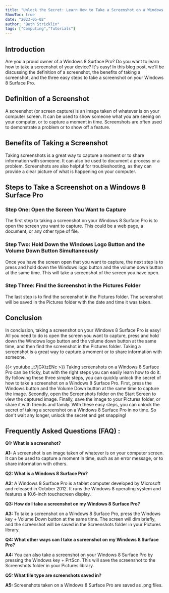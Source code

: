 ```yaml
---
title: "Unlock the Secret: Learn How to Take a Screenshot on a Windows 8 Surface Pro in Just 3 Easy Steps!"
ShowToc: true 
date: "2023-05-02"
author: "Beth Stricklin" 
tags: ["Computing","Tutorials"]
---
```

## Introduction

Are you a proud owner of a Windows 8 Surface Pro? Do you want to learn how to take a screenshot of your device? It's easy! In this blog post, we'll be discussing the definition of a screenshot, the benefits of taking a screenshot, and the three easy steps to take a screenshot on your Windows 8 Surface Pro. 

## Definition of a Screenshot

A screenshot (or screen capture) is an image taken of whatever is on your computer screen. It can be used to show someone what you are seeing on your computer, or to capture a moment in time. Screenshots are often used to demonstrate a problem or to show off a feature. 

## Benefits of Taking a Screenshot

Taking screenshots is a great way to capture a moment or to share information with someone. It can also be used to document a process or a problem. Screenshots are also helpful for troubleshooting, as they can provide a clear picture of what is happening on your computer. 

## Steps to Take a Screenshot on a Windows 8 Surface Pro

### Step One: Open the Screen You Want to Capture

The first step to taking a screenshot on your Windows 8 Surface Pro is to open the screen you want to capture. This could be a web page, a document, or any other type of file. 

### Step Two: Hold Down the Windows Logo Button and the Volume Down Button Simultaneously

Once you have the screen open that you want to capture, the next step is to press and hold down the Windows logo button and the volume down button at the same time. This will take a screenshot of the screen you have open. 

### Step Three: Find the Screenshot in the Pictures Folder

The last step is to find the screenshot in the Pictures folder. The screenshot will be saved in the Pictures folder with the date and time it was taken. 

## Conclusion

In conclusion, taking a screenshot on your Windows 8 Surface Pro is easy! All you need to do is open the screen you want to capture, press and hold down the Windows logo button and the volume down button at the same time, and then find the screenshot in the Pictures folder. Taking a screenshot is a great way to capture a moment or to share information with someone.

{{< youtube _t7jGXtzENc >}} 
Taking screenshots on a Windows 8 Surface Pro can be tricky, but with the right steps you can easily learn how to do it. By following these three simple steps, you can quickly unlock the secret of how to take a screenshot on a Windows 8 Surface Pro. First, press the Windows button and the Volume Down button at the same time to capture the image. Secondly, open the Screenshots folder on the Start Screen to view the captured image. Finally, save the image to your Pictures folder, or share it with friends and family. With these easy steps, you can unlock the secret of taking a screenshot on a Windows 8 Surface Pro in no time. So don't wait any longer, unlock the secret and get snapping!

## Frequently Asked Questions (FAQ) :
**Q1: What is a screenshot?**

**A1:** A screenshot is an image taken of whatever is on your computer screen. It can be used to capture a moment in time, such as an error message, or to share information with others. 

**Q2: What is a Windows 8 Surface Pro?**

**A2:** A Windows 8 Surface Pro is a tablet computer developed by Microsoft and released in October 2012. It runs the Windows 8 operating system and features a 10.6-inch touchscreen display. 

**Q3: How do I take a screenshot on my Windows 8 Surface Pro?**

**A3:** To take a screenshot on a Windows 8 Surface Pro, press the Windows key + Volume Down button at the same time. The screen will dim briefly, and the screenshot will be saved in the Screenshots folder in your Pictures library. 

**Q4: What other ways can I take a screenshot on my Windows 8 Surface Pro?**

**A4:** You can also take a screenshot on your Windows 8 Surface Pro by pressing the Windows key + PrtScn. This will save the screenshot to the Screenshots folder in your Pictures library. 

**Q5: What file type are screenshots saved in?**

**A5:** Screenshots taken on a Windows 8 Surface Pro are saved as .png files.




